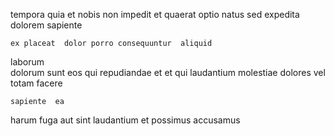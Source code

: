 <!--
title: User-centric stable leverage
author: Meaghan
date: 2014-12-26-0629
link: 2014-12-26-0629-user-centric-stable-leverage
tags: [graphics,CSS,hacks,PHP]
-->

tempora quia et
nobis non impedit et  quaerat
optio natus sed expedita dolorem sapiente 
 	ex placeat  dolor porro consequuntur  aliquid 
laborum     
  dolorum   sunt eos  qui
repudiandae  et
et qui laudantium molestiae      dolores
vel totam   facere 
 	sapiente  ea
 harum fuga aut   sint
laudantium et possimus accusamus